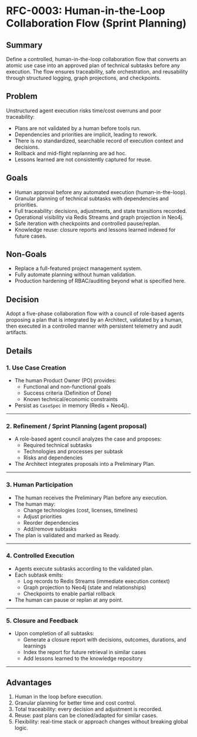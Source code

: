 # RFC-0003: Human-in-the-Loop Collaboration Flow (Sprint Planning)

## Summary

Define a controlled, human-in-the-loop collaboration flow that converts an atomic use case into an approved plan of technical subtasks before any execution. The flow ensures traceability, safe orchestration, and reusability through structured logging, graph projections, and checkpoints.

## Problem

Unstructured agent execution risks time/cost overruns and poor traceability:

- Plans are not validated by a human before tools run.
- Dependencies and priorities are implicit, leading to rework.
- There is no standardized, searchable record of execution context and decisions.
- Rollback and mid-flight replanning are ad hoc.
- Lessons learned are not consistently captured for reuse.

## Goals

- Human approval before any automated execution (human-in-the-loop).
- Granular planning of technical subtasks with dependencies and priorities.
- Full traceability: decisions, adjustments, and state transitions recorded.
- Operational visibility via Redis Streams and graph projection in Neo4j.
- Safe iteration with checkpoints and controlled pause/replan.
- Knowledge reuse: closure reports and lessons learned indexed for future cases.

## Non-Goals

- Replace a full-featured project management system.
- Fully automate planning without human validation.
- Production hardening of RBAC/auditing beyond what is specified here.

## Decision

Adopt a five-phase collaboration flow with a council of role-based agents proposing a plan that is integrated by an Architect, validated by a human, then executed in a controlled manner with persistent telemetry and audit artifacts.

## Details

### 1. Use Case Creation

- The human Product Owner (PO) provides:
  - Functional and non-functional goals
  - Success criteria (Definition of Done)
  - Known technical/economic constraints
- Persist as `CaseSpec` in memory (Redis + Neo4j).

---

### 2. Refinement / Sprint Planning (agent proposal)

- A role-based agent council analyzes the case and proposes:
  - Required technical subtasks
  - Technologies and processes per subtask
  - Risks and dependencies
- The Architect integrates proposals into a Preliminary Plan.

---

### 3. Human Participation

- The human receives the Preliminary Plan before any execution.
- The human may:
  - Change technologies (cost, licenses, timelines)
  - Adjust priorities
  - Reorder dependencies
  - Add/remove subtasks
- The plan is validated and marked as Ready.

---

### 4. Controlled Execution

- Agents execute subtasks according to the validated plan.
- Each subtask emits:
  - Log records to Redis Streams (immediate execution context)
  - Graph projection to Neo4j (state and relationships)
  - Checkpoints to enable partial rollback
- The human can pause or replan at any point.

---

### 5. Closure and Feedback

- Upon completion of all subtasks:
  - Generate a closure report with decisions, outcomes, durations, and learnings
  - Index the report for future retrieval in similar cases
  - Add lessons learned to the knowledge repository

---

## Advantages

1. Human in the loop before execution.
2. Granular planning for better time and cost control.
3. Total traceability: every decision and adjustment is recorded.
4. Reuse: past plans can be cloned/adapted for similar cases.
5. Flexibility: real-time stack or approach changes without breaking global logic.


